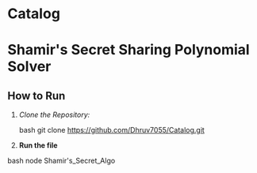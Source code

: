 # Catalog
# Shamir's Secret Sharing Polynomial Solver

## How to Run

1. *Clone the Repository:*

   bash
   git clone https://github.com/Dhruv7055/Catalog.git
2. **Run the file**

bash
    node Shamir's_Secret_Algo


